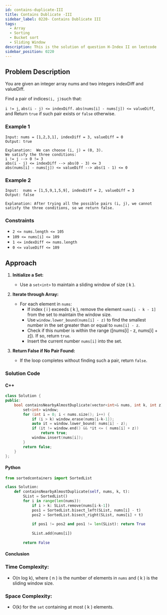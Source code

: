 ```yaml
---
id: contains-duplicate-III
title: Contains Dublicate -III
sidebar_label: 0220- Contains Dublicate III
tags:
  - Array
  - Sorting
  - Bucket sort
  - Sliding Window
description: This is the solution of question H-Index II on leetcode
sidebar_position: 0220
---
```


## Problem Description

You are given an integer array nums and two integers indexDiff and valueDiff.

Find a pair of indices` (i, j) `such that:

`i != j`,
`abs(i - j) <= indexDiff.`
`abs(nums[i] - nums[j]) <= valueDiff`, and
Return `true` if such pair exists or `false` otherwise.

### Example 1

```
Input: nums = [1,2,3,1], indexDiff = 3, valueDiff = 0
Output: true

Explanation:  We can choose (i, j) = (0, 3).
We satisfy the three conditions:
i != j --> 0 != 3
abs(i - j) <= indexDiff --> abs(0 - 3) <= 3
abs(nums[i] - nums[j]) <= valueDiff --> abs(1 - 1) <= 0
```

### Example 2

```
Input:  nums = [1,5,9,1,5,9], indexDiff = 2, valueDiff = 3
Output: false

Explanation: After trying all the possible pairs (i, j), we cannot satisfy the three conditions, so we return false.
```

### Constraints

- `2 <= nums.length <= 105`
- `109 <= nums[i] <= 109`
- `1 <= indexDiff <= nums.length`
- `0 <= valueDiff <= 109`

## Approach
1. **Initialize a Set:**
   - Use a `set<int>` to maintain a sliding window of size \( k \).

2. **Iterate through Array:**
   - For each element in `nums`:
     - If index \( i \) exceeds \( k \), remove the element `nums[i - k - 1]` from the set to maintain the window size.
     - Use `window.lower_bound(nums[i] - z)` to find the smallest number in the set greater than or equal to `nums[i] - z`.
     - Check if this number is within the range \([nums[i] - z, nums[i] + z]\). If so, return `true`.
     - Insert the current number `nums[i]` into the set.

3. **Return False if No Pair Found:**
   - If the loop completes without finding such a pair, return `false`.




### Solution Code

#### C++

```c++
class Solution {
public:
    bool containsNearbyAlmostDuplicate(vector<int>& nums, int k, int z) {
        set<int> window;
        for (int i = 0; i < nums.size(); i++) {
            if (i > k) window.erase(nums[i-k-1]);
            auto it = window.lower_bound( nums[i] - z);
            if (it != window.end() && *it <= ( nums[i] + z))
                return true;
            window.insert(nums[i]);
        }
        return false;
    }
};
```

#### Python
```python
from sortedcontainers import SortedList

class Solution:
    def containsNearbyAlmostDuplicate(self, nums, k, t):
        SList = SortedList()
        for i in range(len(nums)):
            if i > k: SList.remove(nums[i-k-1])   
            pos1 = SortedList.bisect_left(SList, nums[i] - t)
            pos2 = SortedList.bisect_right(SList, nums[i] + t)
            
            if pos1 != pos2 and pos1 != len(SList): return True
            
            SList.add(nums[i])
        
        return False       
```

#### Conclusion
### Time Complexity:
- O(n log k), where \( n \) is the number of elements in `nums` and \( k \) is the sliding window size.

### Space Complexity:
- O(k) for the `set` containing at most \( k \) elements.
